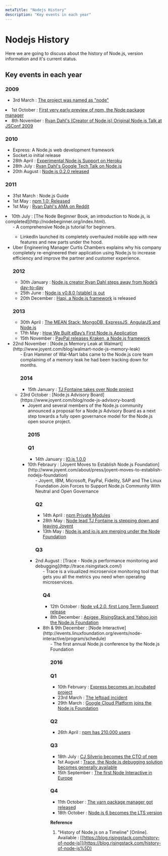 ```yaml
---
metaTitle: "Nodejs History"
description: "Key events in each year"
---
```


# Nodejs History


Here we are going to discuss about the history of Node.js, version information and it's current status.



## Key events in each year


### 2009

- 3rd March : [The project was named as "node"](https://github.com/nodejs/node-v0.x-archive/commit/19478ed4b14263c489e872156ca55ff16a07ebe0)
<li>1st October : <a href="https://groups.google.com/forum/?hl=en#!topic/nodejs/erDWyS4xPw8" rel="nofollow noreferrer">First very early preview of npm, the Node package<br />
manager</a></li>
<li>8th November : <a href="https://www.youtube.com/watch?v=ztspvPYybIY" rel="nofollow noreferrer">Ryan Dahl's (Creator of Node.js) Original
Node.js Talk    at JSConf 2009</a></li>

### 2010

- Express: A Node.js web development framework
- Socket.io initial release
- 28th April : [Experimental Node.js Support on Heroku](https://blog.heroku.com/archives/2010/4/28/node_js_support_experimental)
- 28th July : [Ryan Dahl's Google Tech Talk on Node.js](https://www.youtube.com/watch?v=F6k8lTrAE2g)
- 20th August : [Node.js 0.2.0 released](https://groups.google.com/forum/#!topic/nodejs/wEDF_X12HVc)

### 2011

- 31st March : Node.js Guide
- 1st May : [npm 1.0: Released](https://nodejs.org/en/blog/npm/npm-1-0-released/)
- 1st May : [Ryan Dahl's AMA on Reddit](https://www.reddit.com/r/node/comments/h1m2o/i_am_ryan_dahl_creator_of_nodejs_ama/)
<li>10th July : [The Node Beginner Book, an introduction to Node.js, is completed](http://nodebeginner.org/index.html).
<ul>
- A comprehensive Node.js tutorial for beginners.

- LinkedIn launched its completely overhauled mobile app with new features and new parts under the hood.

<li>Uber Engineering Manager Curtis Chambers explains why his company completely re-engineered their application using Node.js to increase
efficiency and improve the partner and customer experience.</li>

### 2012

- 30th  January : [Node.js creator Ryan Dahl steps away from Node’s day-to-day](https://groups.google.com/forum/#!topic/nodejs/hfajgpvGTLY)
- 25th June : [Node.js v0.8.0 [stable] is out](https://nodejs.org/en/blog/release/v0.8.0/)
- 20th December : [Hapi, a Node.js framework](http://hueniverse.com/2012/12/20/hapi-a-prologue/) is released

### 2013

- 30th April : [The MEAN Stack: MongoDB, ExpressJS, AngularJS and Node.js](http://blog.mongodb.org/post/49262866911/the-mean-stack-mongodb-expressjs-angularjs-and)
- 17th May : [How We Built eBay’s First Node.js Application](http://www.ebaytechblog.com/2013/05/17/how-we-built-ebays-first-node-js-application/)
- 15th November : [PayPal releases Kraken, a Node.js framework](https://github.com/krakenjs/kraken-js/releases/tag/v0.6.1)
<li>22nd November : [Node.js Memory Leak at Walmart](http://www.joyent.com/blog/walmart-node-js-memory-leak)
<ul>
- Eran Hammer of Wal-Mart labs came to the Node.js core team complaining of a memory leak he had been tracking down for months.

### 2014

- 15th January : [TJ Fontaine takes over Node project](https://nodejs.org/en/blog/uncategorized/tj-fontaine-new-node-lead/)
<li>23rd October : [Node.js Advisory Board](https://www.joyent.com/blog/node-js-advisory-board)
<ul>
<li>Joyent and several members of the Node.js community announced a proposal for a Node.js Advisory Board as a next step towards a fully open
governance model for the Node.js open source project.</li>

### 2015

### Q1

- 14th January : [IO.js 1.0.0](https://github.com/nodejs/node/commit/b82bb600370db7207a39e53329af228f6af3ffa1)
<li>10th Febraury : [Joyent Moves to Establish Node.js Foundation](http://www.joyent.com/about/press/joyent-moves-to-establish-nodejs-foundation)
<ul>
- Joyent, IBM, Microsoft, PayPal, Fidelity, SAP and The Linux Foundation Join Forces to Support Node.js Community With Neutral and Open Governance

### Q2

- 14th April : [npm Private Modules](https://www.npmjs.com/private-modules)
- 28th May : [Node lead TJ Fontaine is stepping down and leaving Joyent](http://venturebeat.com/2015/05/08/node-lead-tj-fontaine-is-stepping-down-and-leaving-joyent-too/)
- 13th May : [Node.js and io.js are merging under the Node Foundation](https://github.com/nodejs/node/issues/1664#issuecomment-101828384)

### Q3

<li>2nd August : [Trace - Node.js performance monitoring and debugging](http://trace.risingstack.com/)
<ul>
- Trace is a visualized microservice monitoring tool that gets you all the metrics you need when operating microservices.

### Q4

- 12th October : [Node v4.2.0, first Long Term Support release](https://nodejs.org/en/blog/release/v4.2.0/)
- 8th December : [Apigee, RisingStack and Yahoo join the Node.js Foundation](http://finance.yahoo.com/news/apigee-risingstack-yahoo-join-node-170000939.html)
<li>8th & 9th December : [Node Interactive](http://events.linuxfoundation.org/events/node-interactive/program/schedule)
<ul>
- The first annual Node.js conference by the Node.js Foundation

### 2016

### Q1

- 10th February : [Express becomes an incubated project](https://nodejs.org/en/blog/announcements/foundation-express-news/)
- 23rd March : [The leftpad incident](http://blog.npmjs.org/post/141577284765/kik-left-pad-and-npm)
- 29th March : [Google Cloud Platform joins the Node.js Foundation](https://nodejs.org/en/blog/announcements/welcome-google/)

### Q2

- 26th April : [npm has 210.000 users](http://blog.npmjs.org/post/143451680695/how-many-npm-users-are-there)

### Q3

- 18th July : [CJ Silverio becomes the CTO of npm](http://blog.npmjs.org/post/147604242320/npm-has-a-new-cto)
- 1st August : [Trace, the Node.js debugging solution becomes generally available](https://trace.risingstack.com/)
- 15th September : [The first Node Interactive in Europe](https://medium.com/@nodejs/news-from-the-node-js-ecosystem-6141bb3b2f10)

### Q4

- 11th October : [The yarn package manager got released](https://code.facebook.com/posts/1840075619545360)
- 18th October : [Node.js 6 becomes the LTS version](https://medium.com/@nodejs/node-js-v6-transitions-to-lts-be7f18c17159)

**Reference**

1. "History of Node.js on a Timeline" [Online]. Available : [[https://blog.risingstack.com/history-of-node-js]](https://blog.risingstack.com/history-of-node-js%5D)

